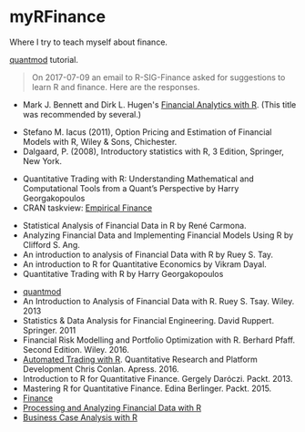 # myRFinance

Where I try to teach myself about finance.

[quantmod](https://ntguardian.wordpress.com/2017/03/27/introduction-stock-market-data-r-1/) tutorial.

> On 2017-07-09 an email to R-SIG-Finance asked for suggestions to learn R and finance.
> Here are the responses.

* Mark J. Bennett and Dirk L. Hugen's [Financial Analytics with R](https://www.cambridge.org/core/books/financial-analytics-with-r/15ADCFE643F872A31D8972F059A0096D). (This title was recommended by several.)
- Stefano M. Iacus (2011), Option Pricing and Estimation of Financial Models with R, Wiley & Sons, Chichester.
- Dalgaard, P. (2008), Introductory statistics with R, 3 Edition, Springer, New York.
* Quantitative Trading with R: Understanding Mathematical and Computational Tools from a Quant’s Perspective by Harry Georgakopoulos
* CRAN taskview: [Empirical Finance](https://cran.r-project.org/web/views/Finance.html)
- Statistical Analysis of Financial Data in R by René Carmona.
- Analyzing Financial Data and Implementing Financial Models Using R by Clifford S. Ang.
- An introduction to analysis of Financial Data with R by Ruey S. Tay.
- An introduction to R for Quantitative Economics by Vikram Dayal.
- Quantitative Trading with R by Harry Georgakopoulos
* [quantmod](https://cran.r-project.org/web/packages/quantmod/index.html)
*  An Introduction to Analysis of Financial Data with R. Ruey S. Tsay. Wiley. 2013
* Statistics & Data Analysis for Financial Engineering. David Ruppert. Springer. 2011
* Financial Risk Modelling and Portfolio Optimization with R. Berhard Pfaff. Second Edition. Wiley. 2016.
* [Automated Trading with R](https://www.oreilly.com/library/view/automated-trading-with/9781484221785/#toc-start). Quantitative Research and Platform Development Chris Conlan. Apress. 2016.
* Introduction to R for Quantitative Finance. Gergely Darόczi. Packt. 2013.
* Mastering R for Quantitative Finance. Edina Berlinger. Packt. 2015.
* [Finance](https://www.rpackages.io/view/Finance)
* [Processing and Analyzing Financial Data with R](https://www.msperlin.com/pafdR/index.html)
* [Business Case Analysis with R](https://github.com/apress/business-case-analysis-w-r)



